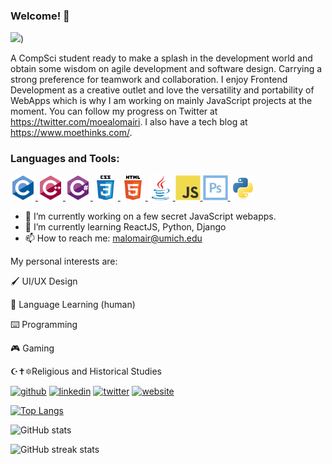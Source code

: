 ### Welcome! 👋

![](https://c.tenor.com/cBmz8RTK_JsAAAAC/typing-anime.gif))

A CompSci student ready to make a splash in the development world and obtain some wisdom on agile development and software design. Carrying a strong preference for teamwork and collaboration. I enjoy Frontend Development as a creative outlet and love the versatility and portability of WebApps which is why I am working on mainly JavaScript projects at the moment. You can follow my progress on Twitter at https://twitter.com/moealomairi. I also have a tech blog at https://www.moethinks.com/.

<h3 align="left">Languages and Tools:</h3>
<p align="left"> <a href="https://www.cprogramming.com/" target="_blank" rel="noreferrer"> <img src="https://raw.githubusercontent.com/devicons/devicon/master/icons/c/c-original.svg" alt="c" width="40" height="40"/> </a> <a href="https://www.w3schools.com/cpp/" target="_blank" rel="noreferrer"> <img src="https://raw.githubusercontent.com/devicons/devicon/master/icons/cplusplus/cplusplus-original.svg" alt="cplusplus" width="40" height="40"/> </a> <a href="https://www.w3schools.com/cs/" target="_blank" rel="noreferrer"> <img src="https://raw.githubusercontent.com/devicons/devicon/master/icons/csharp/csharp-original.svg" alt="csharp" width="40" height="40"/> </a> <a href="https://www.w3schools.com/css/" target="_blank" rel="noreferrer"> <img src="https://raw.githubusercontent.com/devicons/devicon/master/icons/css3/css3-original-wordmark.svg" alt="css3" width="40" height="40"/> </a> <a href="https://www.w3.org/html/" target="_blank" rel="noreferrer"> <img src="https://raw.githubusercontent.com/devicons/devicon/master/icons/html5/html5-original-wordmark.svg" alt="html5" width="40" height="40"/> </a> <a href="https://www.java.com" target="_blank" rel="noreferrer"> <img src="https://raw.githubusercontent.com/devicons/devicon/master/icons/java/java-original.svg" alt="java" width="40" height="40"/> </a> <a href="https://developer.mozilla.org/en-US/docs/Web/JavaScript" target="_blank" rel="noreferrer"> <img src="https://raw.githubusercontent.com/devicons/devicon/master/icons/javascript/javascript-original.svg" alt="javascript" width="40" height="40"/> </a> <a href="https://www.photoshop.com/en" target="_blank" rel="noreferrer"> <img src="https://raw.githubusercontent.com/devicons/devicon/master/icons/photoshop/photoshop-line.svg" alt="photoshop" width="40" height="40"/> </a> <a href="https://www.python.org" target="_blank" rel="noreferrer"> <img src="https://raw.githubusercontent.com/devicons/devicon/master/icons/python/python-original.svg" alt="python" width="40" height="40"/> </a> </p>



- 🔭 I’m currently working on a few secret JavaScript webapps. 
- 🌱 I’m currently learning ReactJS, Python, Django 
- 📫 How to reach me: malomair@umich.edu 

My personal interests are: 

🖌️ UI/UX Design

📓 Language Learning (human)

⌨️ Programming

🎮 Gaming

☪️✝️🔯Religious and Historical Studies





[<img src='https://cdn.jsdelivr.net/npm/simple-icons@3.0.1/icons/github.svg' alt='github' height='40'>](https://github.com/mozyn)  [<img src='https://cdn.jsdelivr.net/npm/simple-icons@3.0.1/icons/linkedin.svg' alt='linkedin' height='40'>](https://www.linkedin.com/in/mohamed-al-omairi//)  [<img src='https://cdn.jsdelivr.net/npm/simple-icons@3.0.1/icons/twitter.svg' alt='twitter' height='40'>](https://twitter.com/moealomairi)  [<img src='https://cdn.jsdelivr.net/npm/simple-icons@3.0.1/icons/icloud.svg' alt='website' height='40'>](https://www.moethinks.com/)  

[![Top Langs](https://github-readme-stats.vercel.app/api/top-langs/?username=mozyn)](https://github.com/mozyn/github-readme-stats)

![GitHub stats](https://github-readme-stats.vercel.app/api?username=mozyn&show_icons=true)  

![GitHub streak stats](https://github-readme-streak-stats.herokuapp.com/?user=mozyn)  


